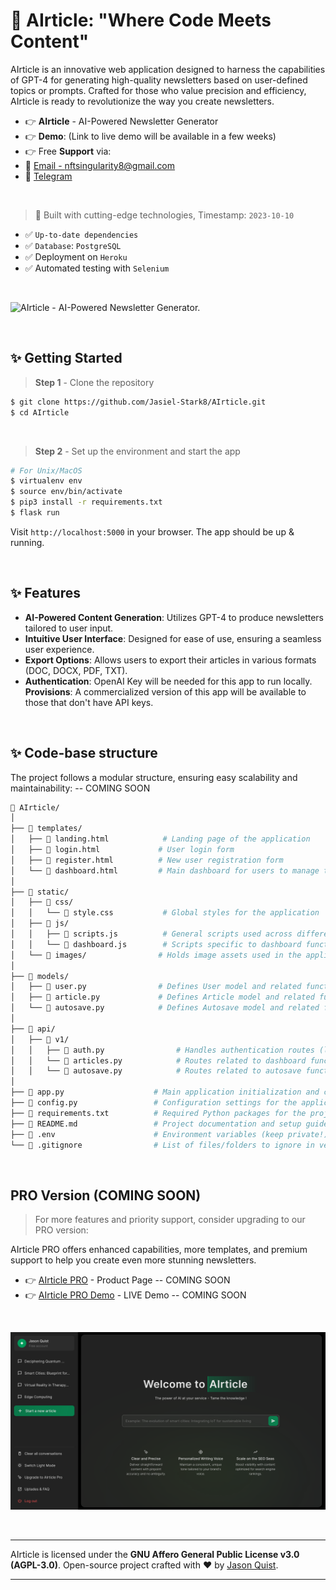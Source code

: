 # 🚀 AIrticle: "Where Code Meets Content"

AIrticle is an innovative web application designed to harness the capabilities of GPT-4 for generating high-quality newsletters based on user-defined topics or prompts. Crafted for those who value precision and efficiency, AIrticle is ready to revolutionize the way you create newsletters.

- 👉 **AIrticle** - AI-Powered Newsletter Generator
- 👉 **Demo**: (Link to live demo will be available in a few weeks)
- 👉 Free **Support** via:
- 📧 [Email - nftsingularity8@gmail.com](mailto:nftsingularity8@gmail.com)
- 📱 [Telegram](https://t.me/Json_format)

<br />

> 🚀 Built with cutting-edge technologies, Timestamp: `2023-10-10`

- ✅ `Up-to-date dependencies`
- ✅ `Database`: `PostgreSQL`
- ✅ Deployment on `Heroku`
- ✅ Automated testing with `Selenium`
  
<br />

![AIrticle - AI-Powered Newsletter Generator.]()

<br />

## ✨ Getting Started

> **Step 1** - Clone the repository

```bash
$ git clone https://github.com/Jasiel-Stark8/AIrticle.git
$ cd AIrticle
```

<br />

> **Step 2** - Set up the environment and start the app

```bash
# For Unix/MacOS
$ virtualenv env
$ source env/bin/activate
$ pip3 install -r requirements.txt
$ flask run
```

Visit `http://localhost:5000` in your browser. The app should be up & running.

<br />

## ✨ Features

- **AI-Powered Content Generation**: Utilizes GPT-4 to produce newsletters tailored to user input.
- **Intuitive User Interface**: Designed for ease of use, ensuring a seamless user experience.
- **Export Options**: Allows users to export their articles in various formats (DOC, DOCX, PDF, TXT).
- **Authentication**: OpenAI Key will be needed for this app to run locally.
        **Provisions**: A commercialized version of this app will be available to those that don't have API keys.

<br />

## ✨ Code-base structure

The project follows a modular structure, ensuring easy scalability and maintainability: -- COMING SOON

```bash
📂 AIrticle/
│
├── 📂 templates/
│   ├── 📄 landing.html            # Landing page of the application
│   ├── 📄 login.html             # User login form
│   ├── 📄 register.html          # New user registration form
│   └── 📄 dashboard.html         # Main dashboard for users to manage their articles
│
├── 📂 static/
│   ├── 📂 css/
│   │   └── 📄 style.css           # Global styles for the application
│   ├── 📂 js/
│   │   ├── 📄 scripts.js          # General scripts used across different pages
│   │   └── 📄 dashboard.js        # Scripts specific to dashboard functionalities
│   └── 📂 images/                # Holds image assets used in the application
│
├── 📂 models/
│   ├── 📄 user.py                # Defines User model and related functions
│   ├── 📄 article.py             # Defines Article model and related functions
│   └── 📄 autosave.py            # Defines Autosave model and related functionality
│
├── 📂 api/
│   ├── 📂 v1/
│   │   ├── 📄 auth.py                # Handles authentication routes (login, register)
│   │   └── 📄 articles.py            # Routes related to dashboard functionalities and articles
│   │   └── 📄 autosave.py            # Routes related to autosave functionalities
│
├── 📄 app.py                    # Main application initialization and configuration
├── 📄 config.py                 # Configuration settings for the application
├── 📄 requirements.txt          # Required Python packages for the project
├── 📄 README.md                 # Project documentation and setup guide
├── 📄 .env                      # Environment variables (keep private!)
└── 📄 .gitignore                # List of files/folders to ignore in version control
```

<br />

## PRO Version (COMING SOON)

> For more features and priority support, consider upgrading to our PRO version:

AIrticle PRO offers enhanced capabilities, more templates, and premium support to help you create even more stunning newsletters.

- 👉 [AIrticle PRO](Link-to-your-pro-version-if-available) - Product Page -- COMING SOON
- 👉 [AIrticle PRO Demo](Link-to-your-pro-demo-if-available) - LIVE Demo -- COMING SOON

<br >

![AIrticle PRO - Enhanced capabilities and features.](https://github.com/Jasiel-Stark8/AIrticle/blob/main/root%20assets%20&%20misc/AIrticle.png?raw=true)

<br />

---

AIrticle is licensed under the **GNU Affero General Public License v3.0 (AGPL-3.0)**. Open-source project crafted with ❤️ by [Jason Quist](https://github.com/Jasiel-Stark8/).

---
